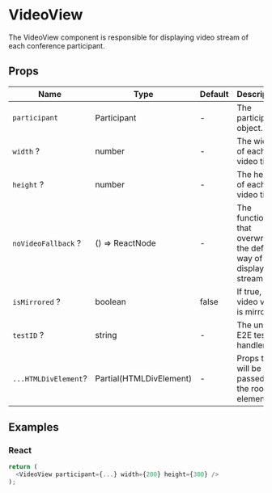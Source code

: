 # VideoView

The VideoView component is responsible for displaying video stream of each conference participant.

## Props

| Name                 | Type                    | Default | Description                                                         |
| -------------------- | ----------------------- | ------- | ------------------------------------------------------------------- |
| `participant`        | Participant             | -       | The participant object.                                             |
| `width` ?            | number                  | -       | The width of each video tile.                                       |
| `height` ?           | number                  | -       | The height of each video tile.                                      |
| `noVideoFallback` ?  | () => ReactNode         | -       | The function that overwrites the default way of displaying streams. |
| `isMirrored` ?       | boolean                 | false   | If true, video view is mirrored.                                    |
| `testID` ?           | string                  | -       | The unique E2E test handler.                                        |
| `...HTMLDivElement`? | Partial(HTMLDivElement) | -       | Props that will be passed to the root div element                   |

## Examples

### React

```javascript
return (
  <VideoView participant={...} width={200} height={300} />
);
```
